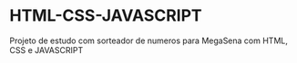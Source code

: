 # HTML-CSS-JAVASCRIPT
Projeto de estudo com sorteador de numeros para MegaSena com HTML, CSS e JAVASCRIPT
